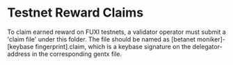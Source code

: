 # Testnet Reward Claims
To claim earned reward on FUXI testnets, a validator operator must submit a 'claim file' under this folder.  The file should be named as [betanet moniker]-[keybase fingerprint].claim, which is a keybase signature on the delegator-address in the corresponding gentx file. 

